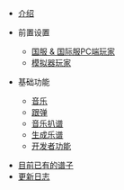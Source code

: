 - [介绍](zh-cn/main.md)
* 前置设置
  * [国服 & 国际服PC端玩家](zh-cn/china.md)
  * [模拟器玩家](zh-cn/simulator.md)

* 基础功能
  * [音乐](zh-cn/music.md)
  * [跟弹](zh-cn/tutorial.md)
  * [音乐扒谱](zh-cn/kube.md)
  * [生成乐谱](zh-cn/sheetToPDF.md)
  * [开发者功能](zh-cn/developer.md)

- [目前已有的谱子](zh-cn/music_list.md)
- [更新日志](zh-cn/update_log.md)